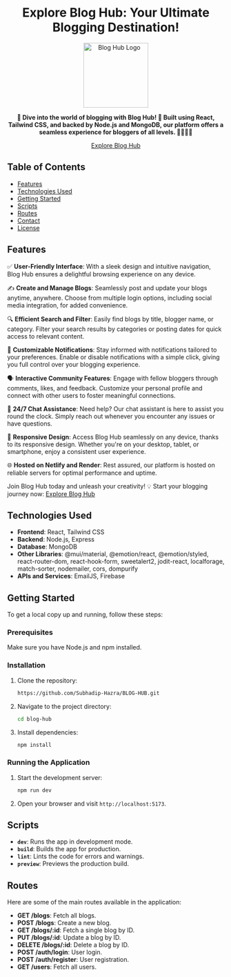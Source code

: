 <h1 align="center">Explore Blog Hub: Your Ultimate Blogging Destination!</h1>

<p align="center">
  <img src="https://i.postimg.cc/LsKz6Q6W/logo.png" alt="Blog Hub Logo" width="150">
</p>

<p align="center">
  <strong>🚀 Dive into the world of blogging with Blog Hub! 📝 Built using React, Tailwind CSS, and backed by Node.js and MongoDB, our platform offers a seamless experience for bloggers of all levels. 👩‍💻👨‍💻</strong>
</p>

<p align="center">
  <a href="https://blog-hub-69.netlify.app/">Explore Blog Hub</a>
</p>

## Table of Contents
- [Features](#features)
- [Technologies Used](#technologies-used)
- [Getting Started](#getting-started)
- [Scripts](#scripts)
- [Routes](#routes)
- [Contact](#contact)
- [License](#license)

## Features
✅ **User-Friendly Interface**: With a sleek design and intuitive navigation, Blog Hub ensures a delightful browsing experience on any device.

✍️ **Create and Manage Blogs**: Seamlessly post and update your blogs anytime, anywhere. Choose from multiple login options, including social media integration, for added convenience.

🔍 **Efficient Search and Filter**: Easily find blogs by title, blogger name, or category. Filter your search results by categories or posting dates for quick access to relevant content.

🔔 **Customizable Notifications**: Stay informed with notifications tailored to your preferences. Enable or disable notifications with a simple click, giving you full control over your blogging experience.

🗣️ **Interactive Community Features**: Engage with fellow bloggers through comments, likes, and feedback. Customize your personal profile and connect with other users to foster meaningful connections.

💬 **24/7 Chat Assistance**: Need help? Our chat assistant is here to assist you round the clock. Simply reach out whenever you encounter any issues or have questions.

📱 **Responsive Design**: Access Blog Hub seamlessly on any device, thanks to its responsive design. Whether you're on your desktop, tablet, or smartphone, enjoy a consistent user experience.

🌐 **Hosted on Netlify and Render**: Rest assured, our platform is hosted on reliable servers for optimal performance and uptime.

Join Blog Hub today and unleash your creativity! 💡 Start your blogging journey now: [Explore Blog Hub](https://blog-hub-69.netlify.app/)

## Technologies Used
- **Frontend**: React, Tailwind CSS
- **Backend**: Node.js, Express
- **Database**: MongoDB
- **Other Libraries**: @mui/material, @emotion/react, @emotion/styled, react-router-dom, react-hook-form, sweetalert2, jodit-react, localforage, match-sorter, nodemailer, cors, dompurify
- **APIs and Services**: EmailJS, Firebase

## Getting Started
To get a local copy up and running, follow these steps:

### Prerequisites
Make sure you have Node.js and npm installed.

### Installation
1. Clone the repository:
   ```bash
   https://github.com/Subhadip-Hazra/BLOG-HUB.git
   ```
2. Navigate to the project directory:
   ```bash
   cd blog-hub
   ```
3. Install dependencies:
   ```bash
   npm install
   ```

### Running the Application
1. Start the development server:
   ```bash
   npm run dev
   ```
2. Open your browser and visit `http://localhost:5173`.

## Scripts
- **`dev`**: Runs the app in development mode.
- **`build`**: Builds the app for production.
- **`lint`**: Lints the code for errors and warnings.
- **`preview`**: Previews the production build.

## Routes
Here are some of the main routes available in the application:

- **GET /blogs**: Fetch all blogs.
- **POST /blogs**: Create a new blog.
- **GET /blogs/:id**: Fetch a single blog by ID.
- **PUT /blogs/:id**: Update a blog by ID.
- **DELETE /blogs/:id**: Delete a blog by ID.
- **POST /auth/login**: User login.
- **POST /auth/register**: User registration.
- **GET /users**: Fetch all users.
